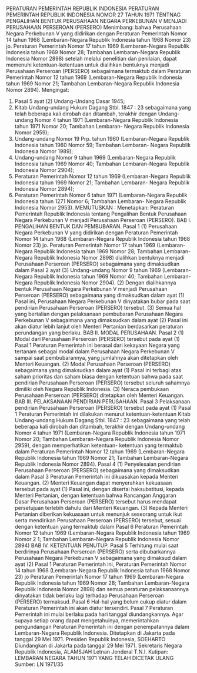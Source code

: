  PERATURAN PEMERINTAH REPUBLIK INDONESIA PERATURAN PEMERINTAH REPUBLIK INDONESIA NOMOR 27 TAHUN 1971 TENTNAG PENGALIHAN BENTUK PERUSAHAAN NEGARA PERKEBUNAN V MENJADI PERUSAHAAN PERSEROAN (PERSERO)
Menimbang:
 bahwa Perusahaan Negara Perkebunan V yang didirikan dengan Peraturan Pemerintah Nomor 14 tahun 1968 (Lembaran-Negara Republik Indonesia tahun 1968 Nomor 23) jo. Peraturan Pemerintah Nomor 17 tahun 1969 (Lembaran-Negara Republik Indonesia tahun 1969 Nomor 28; Tambahan Lembaran-Negara Republik Indonesia Nomor 2898) setelah melalui penelitian dan penilaian, dapat memenuhi ketentuan-ketentuan untuk dialihkan bentuknya menjadi Perusahaan Perseroan (PERSERO) sebagaimana termaktub dalam Peraturan Pemerintah Nomor 12 tahun 1969 (Lembaran-Negara Republik Indonesia tahun 1969 Nomor 21; Tambahan Lembaran-Negara Republik Indonesia Nomor 2894). Mengingat:
1. Pasal 5 ayat (2) Undang-Undang Dasar 1945;
2. Kitab Undang-undang Hukum Dagang Stbl. 1847 : 23 sebagaimana yang telah beberapa kali dirobah dan ditambah, terakhir dengan Undang-undang Nomor 4 tahun 1971 (Lembaran-Negara Republik Indonesia tahun 1971 Nomor 20; Tambahan Lembaran- Negara Republik Indonesia Nomor 2959);
3. Undang-undang Nomor 19 Prp. tahun 1960 (Lembaran-Negara Republik Indonesia tahun 1960 Nomor 59; Tambahan Lembaran- Negara Republik Indonesia Nomor 1989);
4. Undang-undang Nomor 9 tahun 1969 (Lembaran-Negara Republik Indonesia tahun 1969 Nomor 40; Tambahan Lembaran-Negara Republik Indonesia Nomor 2904);
5. Peraturan Pemerintah Nomor 12 tahun 1969 (Lembaran-Negara Republik Indonesia tahun 1969 Nomor 21; Tambahan Lembaran- Negara Republik Indonesia Nomor 2894);
6. Peraturan Pemerintah Nomor 6 tahun 1971 (Lembaran-Negara Republik Indonesia tahun 1271 Nomor 6; Tambahan Lembaran- Negara Republik Indonesia Nomor 2953).
MEMUTUSKAN :
 Menetapkan: Peraturan Pemerintah Republik Indonesia tentang Pengalihan Bentuk Perusahaan Negara Perkebunan V menjadi Perusahaan Perseroan (PERSERO). BAB I. PENGALIHAN BENTUK DAN PEMBUBARAN.
Pasal 1
(1) Perusahaan Negara Perkebunan V yang didirikan dengan Peraturan Pemerintah Nomor 14 tahun 1968 (Lembaran-Negara Republik Indonesia tahun 1968 Nomor 23) jo. Peraturan Pemerintah Nomor 17 tahun 1969 (Lembaran- Negara Republik Indonesia tahun 1969 Nomor 28; Tambahan Lembaran-Negara Republik Indonesia Nomor 2898) dialihkan bentuknya menjadi Perusahaan Perseroan (PERSERO) sebagaimana yang dimaksudkan dalam Pasal 2 ayat (3) Undang-undang Nomor 9 tahun 1969 (Lembaran-Negara Republik Indonesia tahun 1969 Nomor 40; Tambahan Lembaran-Negara Republik Indonesia Nomor 2904). (2) Dengan dialihkannya bentuk Perusahaan Negara Perkebunan V menjadi Perusahaan Perseroan (PERSERO) sebagaimana yang dimaksudkan dalam ayat (1) Pasal ini, Perusahaan Negara Perkebunan V dinyatakan bubar pada saat pendirian Perusahaan Perseroan (PERSERO) tersebut. (3) Semua hal yang bertalian dengan pelaksanaan pembubaran Perusahaan Negara Perkebunan V sebagaimana yang dimaksudkan dalam ayat (2) Pasal ini akan diatur lebih lanjut oleh Menteri Pertanian berdasarkan peraturan perundangan yang berlaku. BAB II. MODAL PERUSAHAAN.
Pasal 2
(1) Modal dari Perusahaan Perseroan (PERSERO) tersebut pada ayat (1) Pasal 1 Peraturan Pemerintah ini berasal dari kekayaan Negara yang tertanam sebagai modal dalam Perusahaan Negara Perkebunan V sampai saat pembubarannya, yang jumlahnya akan ditetapkan oleh Menteri Keuangan. (2) Modal Perusahaan Perseroan (PERSERO) sebagaimana yang dimaksudkan dalam ayat (1) Pasal ini terbagi atas saham prioritas dan saham biasa dengan ketentuan bahwa pada saat pendirian Perusahaan Perseroan (PERSERO) tersebut seluruh sahamnya dimiliki oleh Negara Republik Indonesia. (3) Neraca pembukaan Perusahaan Perseroan (PERSERO) ditetapkan oleh Menteri Keuangan. BAB III. PELAKSANAAN PENDIRIAN PERUSAHAAN.
Pasal 3
Pelaksanaan pendirian Perusahaan Perseroan (PERSERO) tersebut pada ayat (1) Pasal 1 Peraturan Pemerintah ini dilakukan menurut ketentuan-ketentuan Kitab Undang-undang Hukum Dagang Stbl. 1847 : 23 sebagaimana yang telah beberapa kali dirobah dan ditambah, terakhir dengan Undang-undang Nomor 4 tahun 1971 (Lembaran-Negara Republik Indonesia tahun 1971 Nomor 20; Tambahan Lembaran-Negara Republik Indonesia Nomor 2959), dengan memperhatikan ketentuan- ketentuan yang termaktub dalam Peraturan Pemerintah Nomor 12 tahun 1969 (Lembaran-Negara Republik Indonesia tahun 1969 Nomor 21; Tambahan Lembaran-Negara Republik Indonesia Nomor 2894). Pasal 4 (1) Penyelesaian pendirian Perusahaan Perseroan (PERSERO) sebagaimana yang dimaksudkan dalam Pasal 3 Peraturan Pemerintah ini dikuasakan kepada Menteri Keuangan. (2) Menteri Keuangan dapat menyerahkan kekuasaan tersebut pada ayat (1) Pasal ini, dengan disertai haksubstitusi, kepada Menteri Pertanian, dengan ketentuan bahwa Rancangan Anggaran Dasar Perusahaan Perseroan (PERSERO) tersebut harus mendapat persetujuan terlebih dahulu dari Menteri Keuangan. (3) Kepada Menteri Pertanian diberikan kekuasaan untuk menunjuk seseorang untuk ikut serta mendirikan Perusahaan Perseroan (PERSERO) tersebut, sesuai dengan ketentuan yang termaktub dalam Pasal 6 Peraturan Pemerintah Nomor 12 tahun 1969 (Lembaran-Negara Republik Indonesia tahun 1969 Nomor 2 1; Tambahan Lembaran-Negara Republik Indonesia Nomor 2894) BAB IV. KETENTUAN PENUTUP.
Pasal 5
Terhitung mulai saat berdirinya Perusahaan Perseroan (PERSERO) serta dibubarkannya Perusahaan Negara Perkebunan V sebagaimana yang dimaksud dalam ayat (2) Pasal 1 Peraturan Pemerintah ini, Peraturan Pemerintah Nomor 14 tahun 1968 (Lembaran-Negara Republik Indonesia tahun 1968 Nomor 23) jo Peraturan Pemerintah Nomor 17 tahun 1969 (Lembaran-Negara Republik Indonesia tahun 1969 Nomor 28; Tambahan Lembaran-Negara Republik Indonesia Nomor 2898) dan semua peraturan pelaksanaannya dinyatakan tidak berlaku lagi terhadap Perusahaan Perseroan (PERSERO) termaksud. Pasal 6 Hal-hal yang belum cukup diatur dalam Peraturan Pemerintah ini akan diatur tersendiri. Pasal 7 Peraturan Pemerintah ini mulai berlaku pada hari tanggal diundangkannya. Agar supaya setiap orang dapat mengetahuinya, memerintahkan pengundangan Peraturan Pemerintah ini dengan penempatannya dalam Lembaran-Negara Republik Indonesia. Ditetapkan di Jakarta pada tanggal 29 Mei 1971. Presiden Republik Indonesia, SOEHARTO Diundangkan di Jakarta pada tanggal 29 Mei 1971. Sekretaris Negara Republik Indonesia, ALAMSJAH Letnan Jenderal T.N.I. Kutipan: LEMBARAN NEGARA TAHUN 1971 YANG TELAH DICETAK ULANG Sumber: LN 1971/35